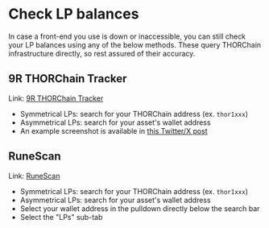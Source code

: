 # Check LP balances

In case a front-end you use is down or inaccessible, you can still check your
LP balances using any of the below methods.  These query THORChain infrastructure
directly, so rest assured of their accuracy.

## 9R THORChain Tracker

Link: [9R THORChain Tracker]

- Symmetrical LPs: search for your THORChain address (ex. `thor1xxx`)
- Asymmetrical LPs: search for your asset's wallet address
- An example screenshot is available in [this Twitter/X post](https://x.com/familiarcow/status/1814367868647076312)

## RuneScan

Link: [RuneScan]

- Symmetrical LPs: search for your THORChain address (ex. `thor1xxx`)
- Asymmetrical LPs: search for your asset's wallet address
- Select your wallet address in the pulldown directly below the search bar
- Select the "LPs" sub-tab

[9R THORChain Tracker]: https://track.ninerealms.com/
[RuneScan]: https://runescan.io/

